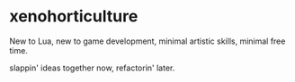 # xenohorticulture

New to Lua, new to game development, minimal artistic skills, minimal free time.

slappin' ideas together now, refactorin' later.